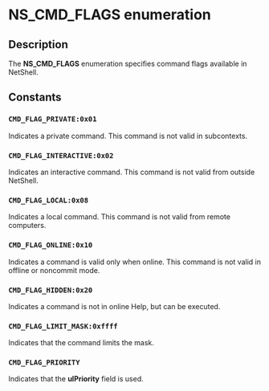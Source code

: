 # NS_CMD_FLAGS enumeration

## Description

The **NS_CMD_FLAGS** enumeration specifies command flags available in NetShell.

## Constants

### `CMD_FLAG_PRIVATE:0x01`

Indicates a private command. This command is not valid in subcontexts.

### `CMD_FLAG_INTERACTIVE:0x02`

Indicates an interactive command. This command is not valid from outside NetShell.

### `CMD_FLAG_LOCAL:0x08`

Indicates a local command. This command is not valid from remote computers.

### `CMD_FLAG_ONLINE:0x10`

Indicates a command is valid only when online. This command is not valid in offline or noncommit mode.

### `CMD_FLAG_HIDDEN:0x20`

Indicates a command is not in online Help, but can be executed.

### `CMD_FLAG_LIMIT_MASK:0xffff`

Indicates that the command limits the mask.

### `CMD_FLAG_PRIORITY`

Indicates that the **ulPriority** field is used.